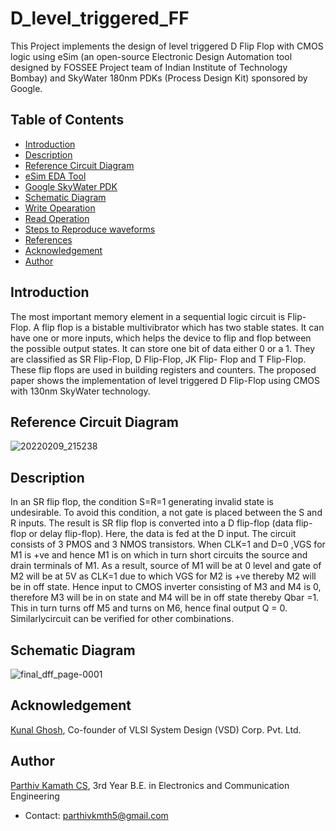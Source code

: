 # D_level_triggered_FF

 This Project  implements the design of level triggered D Flip Flop with CMOS logic using eSim (an open-source Electronic Design Automation tool designed by FOSSEE Project team of Indian Institute of Technology Bombay) and SkyWater 180nm PDKs (Process Design Kit) sponsored by Google.

## Table of Contents

- [Introduction](#introduction)
- [Description](#description)
- [Reference Circuit Diagram](#reference-circuit-diagram)
- [eSim EDA Tool](#esim-eda-tool)
- [Google SkyWater PDK](#google-skywater-pdk)
- [Schematic Diagram](#schematic-diagram)
- [Write Opearation](#write-operation)
- [Read Operation](#read-operation)
- [Steps to Reproduce waveforms](#steps-to-reproduce-waveforms)
- [References](#references)
- [Acknowledgement](#acknowledgement)
- [Author](#author)

## Introduction

The most important memory element in a sequential  logic circuit is Flip-Flop. A flip flop is a bistable multivibrator which has two stable states. It can have one or more  inputs, which helps the device to flip and flop between the possible output states. It  can store one bit of data either 0 or a 1. They are  classified as SR Flip-Flop, D Flip-Flop, JK Flip- Flop and T Flip-Flop. These flip flops are used  in building registers and counters. The proposed paper shows the implementation of level triggered D Flip-Flop using CMOS with 130nm SkyWater technology. 


## Reference Circuit Diagram


![20220209_215238](https://user-images.githubusercontent.com/74066861/153244008-cc7f9a6a-6bf5-4095-908e-9a7472d490fe.jpg)





## Description

In an SR flip flop, the condition S=R=1 generating invalid state is undesirable. To avoid this condition, a not gate is placed between the S and R inputs. The 
result is SR flip flop is converted into a D flip-flop (data flip-flop or delay flip-flop). Here, the data is fed at the D input. The circuit consists of 3 PMOS and 3 NMOS transistors. When CLK=1 and D=0 ,VGS for M1 is +ve and hence M1 is on which in turn short circuits the source and drain terminals of M1. As a result, source of M1 will be at 0 level and gate of M2 will be at 5V as CLK=1 due to which VGS for M2 is +ve thereby M2 will be in off state. Hence input to CMOS inverter consisting of M3 and M4 is 0, therefore M3 will be in on state and M4 will be in off state thereby Qbar =1. This in turn turns off M5 and turns on M6, hence final output Q = 0. Similarlycircuit can be verified for other combinations.


## Schematic Diagram

![final_dff_page-0001](https://user-images.githubusercontent.com/74066861/153242896-ac11ebab-2164-472c-a756-e2bf5b24c834.jpg)




## Acknowledgement

[Kunal Ghosh](https://github.com/kunalg123), Co-founder of VLSI System Design (VSD) Corp. Pvt. Ltd.


## Author

[Parthiv Kamath CS](https://github.com/Parthiv-2020), 3rd  Year  B.E. in Electronics and Communication Engineering
- Contact: parthivkmth5@gmail.com
